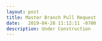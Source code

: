 ```yaml
---
layout: post
title: Master Branch Pull Request
date:   2019-04-28 11:12:11 -0700
description: Under Construction
---
```

